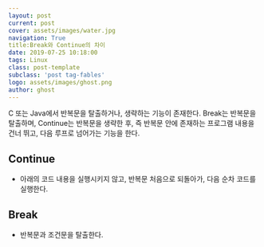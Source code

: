 ```yaml
---
layout: post
current: post
cover: assets/images/water.jpg
navigation: True
title:Break와 Continue의 차이
date: 2019-07-25 10:18:00
tags: Linux
class: post-template
subclass: 'post tag-fables'
logo: assets/images/ghost.png
author: ghost
---
```

C 또는 Java에서 반복문을 탈출하거나, 생략하는 기능이 존재한다.
Break는 반복문을 탈출하며, Continue는 반복문을 생략한 후, 즉 반복문 안에 존재하는 프로그램 내용을 건너 뛰고, 다음 루프로 넘어가는 기능을 한다.

## Continue
- 아래의 코드 내용을 실행시키지 않고, 반복문 처음으로 되돌아가, 다음 순차 코드를 실행한다.

## Break
- 반복문과 조건문을 탈출한다.
